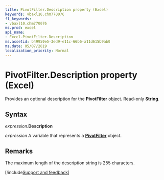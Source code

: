 ```yaml
---
title: PivotFilter.Description property (Excel)
keywords: vbaxl10.chm770076
f1_keywords:
- vbaxl10.chm770076
ms.prod: excel
api_name:
- Excel.PivotFilter.Description
ms.assetid: b49950e5-3ed9-e11c-66b6-a11d615b9ab0
ms.date: 05/07/2019
localization_priority: Normal
---
```



# PivotFilter.Description property (Excel)

Provides an optional description for the **PivotFilter** object. Read-only **String**.


## Syntax

_expression_.**Description**

_expression_ A variable that represents a **[PivotFilter](Excel.PivotFilter.md)** object.


## Remarks

The maximum length of the description string is 255 characters.




[!include[Support and feedback](~/includes/feedback-boilerplate.md)]